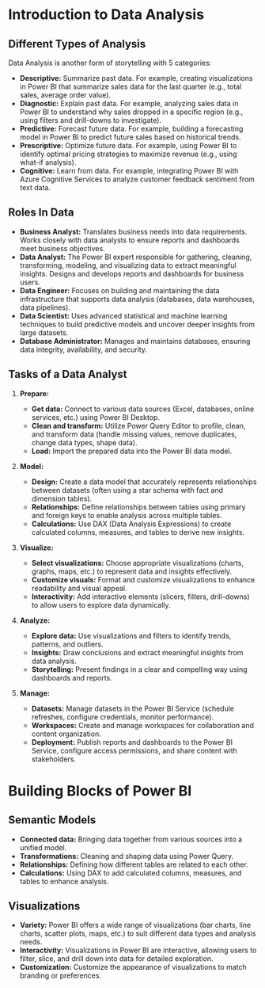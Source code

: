 # Introduction to Data Analysis

## Different Types of Analysis

Data Analysis is another form of storytelling with 5 categories:

* **Descriptive:** Summarize past data.  For example, creating visualizations in Power BI that summarize sales data for the last quarter (e.g., total sales, average order value).
* **Diagnostic:** Explain past data. For example, analyzing sales data in Power BI to understand why sales dropped in a specific region (e.g., using filters and drill-downs to investigate).
* **Predictive:** Forecast future data. For example, building a forecasting model in Power BI to predict future sales based on historical trends.
* **Prescriptive:** Optimize future data. For example, using Power BI to identify optimal pricing strategies to maximize revenue (e.g., using what-if analysis).
* **Cognitive:** Learn from data. For example, integrating Power BI with Azure Cognitive Services to analyze customer feedback sentiment from text data.

## Roles In Data

* **Business Analyst:** Translates business needs into data requirements. Works closely with data analysts to ensure reports and dashboards meet business objectives.
* **Data Analyst:** The Power BI expert responsible for gathering, cleaning, transforming, modeling, and visualizing data to extract meaningful insights. Designs and develops reports and dashboards for business users.
* **Data Engineer:** Focuses on building and maintaining the data infrastructure that supports data analysis (databases, data warehouses, data pipelines).
* **Data Scientist:** Uses advanced statistical and machine learning techniques to build predictive models and uncover deeper insights from large datasets.
* **Database Administrator:** Manages and maintains databases, ensuring data integrity, availability, and security.

## Tasks of a Data Analyst

1. **Prepare:**
    * **Get data:** Connect to various data sources (Excel, databases, online services, etc.) using Power BI Desktop.
    * **Clean and transform:** Utilize Power Query Editor to profile, clean, and transform data (handle missing values, remove duplicates, change data types, shape data).
    * **Load:** Import the prepared data into the Power BI data model.

2. **Model:**
    * **Design:** Create a data model that accurately represents relationships between datasets (often using a star schema with fact and dimension tables).
    * **Relationships:** Define relationships between tables using primary and foreign keys to enable analysis across multiple tables.
    * **Calculations:** Use DAX (Data Analysis Expressions) to create calculated columns, measures, and tables to derive new insights.

3. **Visualize:**
    * **Select visualizations:** Choose appropriate visualizations (charts, graphs, maps, etc.) to represent data and insights effectively.
    * **Customize visuals:** Format and customize visualizations to enhance readability and visual appeal.
    * **Interactivity:** Add interactive elements (slicers, filters, drill-downs) to allow users to explore data dynamically.

4. **Analyze:**
    * **Explore data:** Use visualizations and filters to identify trends, patterns, and outliers.
    * **Insights:** Draw conclusions and extract meaningful insights from data analysis.
    * **Storytelling:** Present findings in a clear and compelling way using dashboards and reports.

5. **Manage:**
    * **Datasets:** Manage datasets in the Power BI Service (schedule refreshes, configure credentials, monitor performance).
    * **Workspaces:** Create and manage workspaces for collaboration and content organization.
    * **Deployment:** Publish reports and dashboards to the Power BI Service, configure access permissions, and share content with stakeholders.

# Building Blocks of Power BI

## Semantic Models

* **Connected data:** Bringing data together from various sources into a unified model.
* **Transformations:** Cleaning and shaping data using Power Query.
* **Relationships:** Defining how different tables are related to each other.
* **Calculations:** Using DAX to add calculated columns, measures, and tables to enhance analysis.

## Visualizations

* **Variety:** Power BI offers a wide range of visualizations (bar charts, line charts, scatter plots, maps, etc.) to suit different data types and analysis needs.
* **Interactivity:** Visualizations in Power BI are interactive, allowing users to filter, slice, and drill down into data for detailed exploration.
* **Customization:** Customize the appearance of visualizations to match branding or preferences.